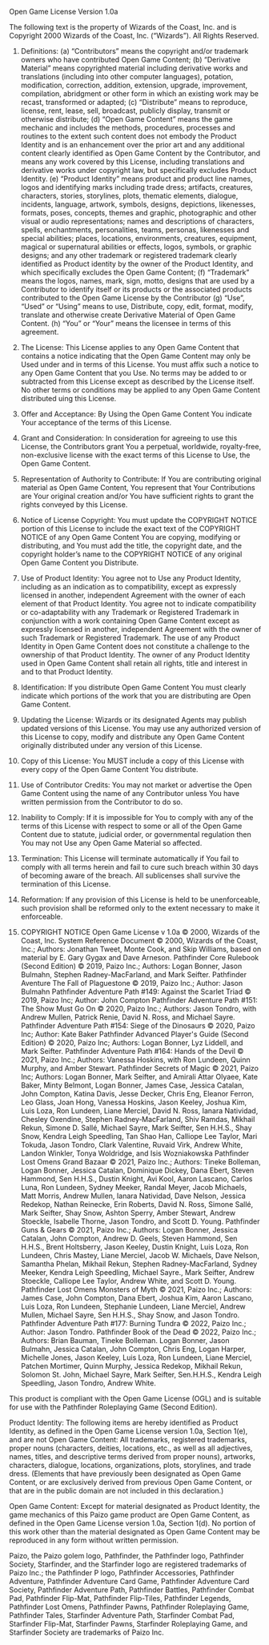 Open Game License Version 1.0a

The following text is the property of Wizards of the Coast, Inc. and is Copyright 2000 Wizards of the Coast, Inc. (“Wizards”). All Rights Reserved.

1. Definitions: (a) “Contributors” means the copyright and/or trademark owners who have contributed Open Game Content; (b) “Derivative Material” means copyrighted material including derivative works and translations (including into other computer languages), potation, modification, correction, addition, extension, upgrade, improvement, compilation, abridgment or other form in which an existing work may be recast, transformed or adapted; (c) “Distribute” means to reproduce, license, rent, lease, sell, broadcast, publicly display, transmit or otherwise distribute; (d) “Open Game Content” means the game mechanic and includes the methods, procedures, processes and routines to the extent such content does not embody the Product Identity and is an enhancement over the prior art and any additional content clearly identified as Open Game Content by the Contributor, and means any work covered by this License, including translations and derivative works under copyright law, but specifically excludes Product Identity. (e) “Product Identity” means product and product line names, logos and identifying marks including trade dress; artifacts, creatures, characters, stories, storylines, plots, thematic elements, dialogue, incidents, language, artwork, symbols, designs, depictions, likenesses, formats, poses, concepts, themes and graphic, photographic and other visual or audio representations; names and descriptions of characters, spells, enchantments, personalities, teams, personas, likenesses and special abilities; places, locations, environments, creatures, equipment, magical or supernatural abilities or effects, logos, symbols, or graphic designs; and any other trademark or registered trademark clearly identified as Product identity by the owner of the Product Identity, and which specifically excludes the Open Game Content; (f) “Trademark” means the logos, names, mark, sign, motto, designs that are used by a Contributor to identify itself or its products or the associated products contributed to the Open Game License by the Contributor (g) “Use”, “Used” or “Using” means to use, Distribute, copy, edit, format, modify, translate and otherwise create Derivative Material of Open Game Content. (h) “You” or “Your” means the licensee in terms of this agreement.

2. The License: This License applies to any Open Game Content that contains a notice indicating that the Open Game Content may only be Used under and in terms of this License. You must affix such a notice to any Open Game Content that you Use. No terms may be added to or subtracted from this License except as described by the License itself. No other terms or conditions may be applied to any Open Game Content distributed uing this License.

3. Offer and Acceptance: By Using the Open Game Content You indicate Your acceptance of the terms of this License.

4. Grant and Consideration: In consideration for agreeing to use this License, the Contributors grant You a perpetual, worldwide, royalty-free, non-exclusive license with the exact terms of this License to Use, the Open Game Content.

5. Representation of Authority to Contribute: If You are contributing original material as Open Game Content, You represent that Your Contributions are Your original creation and/or You have sufficient rights to grant the rights conveyed by this License.

6. Notice of License Copyright: You must update the COPYRIGHT NOTICE portion of this License to include the exact text of the COPYRIGHT NOTICE of any Open Game Content You are copying, modifying or distributing, and You must add the title, the copyright date, and the copyright holder’s name to the COPYRIGHT NOTICE of any original Open Game Content you Distribute.

7. Use of Product Identity: You agree not to Use any Product Identity, including as an indication as to compatibility, except as expressly licensed in another, independent Agreement with the owner of each element of that Product Identity. You agree not to indicate compatibility or co-adaptability with any Trademark or Registered Trademark in conjunction with a work containing Open Game Content except as expressly licensed in another, independent Agreement with the owner of such Trademark or Registered Trademark. The use of any Product Identity in Open Game Content does not constitute a challenge to the ownership of that Product Identity. The owner of any Product Identity used in Open Game Content shall retain all rights, title and interest in and to that Product Identity.

8. Identification: If you distribute Open Game Content You must clearly indicate which portions of the work that you are distributing are Open Game Content.

9. Updating the License: Wizards or its designated Agents may publish updated versions of this License. You may use any authorized version of this License to copy, modify and distribute any Open Game Content originally distributed under any version of this License.

10. Copy of this License: You MUST include a copy of this License with every copy of the Open Game Content You distribute.

11. Use of Contributor Credits: You may not market or advertise the Open Game Content using the name of any Contributor unless You have written permission from the Contributor to do so.

12. Inability to Comply: If it is impossible for You to comply with any of the terms of this License with respect to some or all of the Open Game Content due to statute, judicial order, or governmental regulation then You may not Use any Open Game Material so affected.

13. Termination: This License will terminate automatically if You fail to comply with all terms herein and fail to cure such breach within 30 days of becoming aware of the breach. All sublicenses shall survive the termination of this License.

14. Reformation: If any provision of this License is held to be unenforceable, such provision shall be reformed only to the extent necessary to make it enforceable.

15. COPYRIGHT NOTICE
Open Game License v 1.0a © 2000, Wizards of the Coast, Inc.
System Reference Document © 2000, Wizards of the Coast, Inc.; Authors: Jonathan Tweet, Monte Cook, and Skip Williams, based on material by E. Gary Gygax and Dave Arneson.
Pathfinder Core Rulebook (Second Edition) © 2019, Paizo Inc.; Authors: Logan Bonner, Jason Bulmahn, Stephen Radney-MacFarland, and Mark Seifter.
Pathfinder Aventure The Fall of Plaguestone © 2019, Paizo Inc.; Author: Jason Bulmahn
Pathfinder Adventure Path #149: Against the Scarlet Triad © 2019, Paizo Inc; Author: John Compton
Pathfinder Adventure Path #151: The Show Must Go On © 2020, Paizo Inc.; Authors: Jason Tondro, with Andrew Mullen, Patrick Renie, David N. Ross, and Michael Sayre.
Pathfinder Adventure Path #154: Siege of the Dinosaurs © 2020, Paizo Inc; Author: Kate Baker
Pathfinder Advanced Player's Guide (Second Edition) © 2020, Paizo Inc; Authors: Logan Bonner, Lyz Liddell, and Mark Seifter.
Pathfinder Adventure Path #164: Hands of the Devil © 2021, Paizo Inc.; Authors: Vanessa Hoskins, with Ron Lundeen, Quinn Murphy, and Amber Stewart.
Pathfinder Secrets of Magic © 2021, Paizo Inc; Authors: Logan Bonner, Mark Seifter, and Amirali Attar Olyaee, Kate Baker, Minty Belmont, Logan Bonner, James Case, Jessica Catalan, John Compton, Katina Davis, Jesse Decker, Chris Eng, Eleanor Ferron, Leo Glass, Joan Hong, Vanessa Hoskins, Jason Keeley, Joshua Kim, Luis Loza, Ron Lundeen, Liane Merciel, David N. Ross, Ianara Natividad, Chesley Oxendine, Stephen Radney‑MacFarland, Shiv Ramdas, Mikhail Rekun, Simone D. Sallé, Michael Sayre, Mark Seifter, Sen H.H.S., Shay Snow, Kendra Leigh Speedling, Tan Shao Han, Calliope Lee Taylor, Mari Tokuda, Jason Tondro, Clark Valentine, Ruvaid Virk, Andrew White, Landon Winkler, Tonya Woldridge, and Isis Wozniakowska
Pathfinder Lost Omens Grand Bazaar © 2021, Paizo Inc.; Authors: Tineke Bolleman, Logan Bonner, Jessica Catalan, Dominique Dickey, Dana Ebert, Steven Hammond, Sen H.H.S., Dustin Knight, Avi Kool, Aaron Lascano, Carlos Luna, Ron Lundeen, Sydney Meeker, Randal Meyer, Jacob Michaels, Matt Morris, Andrew Mullen, Ianara Natividad, Dave Nelson, Jessica Redekop, Nathan Reinecke, Erin Roberts, David N. Ross, Simone Sallé, Mark Seifter, Shay Snow, Ashton Sperry, Amber Stewart, Andrew Stoeckle, Isabelle Thorne, Jason Tondro, and Scott D. Young.
Pathfinder Guns & Gears © 2021, Paizo Inc.; Authors: Logan Bonner, Jessica Catalan, John Compton, Andrew D. Geels, Steven Hammond, Sen H.H.S., Brent Holtsberry, Jason Keeley, Dustin Knight, Luis Loza, Ron Lundeen, Chris Mastey, Liane Merciel, Jacob W. Michaels, Dave Nelson, Samantha Phelan, Mikhail Rekun, Stephen Radney-MacFarland, Sydney Meeker, Kendra Leigh Speedling, Michael Sayre., Mark Seifter, Andrew Stoeckle, Calliope Lee Taylor, Andrew White, and Scott D. Young.
Pathfinder Lost Omens Monsters of Myth © 2021, Paizo Inc.; Authors: James Case, John Compton, Dana Ebert, Joshua Kim, Aaron Lascano, Luis Loza, Ron Lundeen, Stephanie Lundeen, Liane Merciel, Andrew Mullen, Michael Sayre, Sen H.H.S., Shay Snow, and Jason Tondro.
Pathfinder Adventure Path #177: Burning Tundra © 2022, Paizo Inc.; Author: Jason Tondro.
Pathfinder Book of the Dead © 2022, Paizo Inc.; Authors: Brian Bauman, Tineke Bolleman. Logan Bonner, Jason Bulmahn, Jessica Catalan, John Compton, Chris Eng, Logan Harper, Michelle Jones, Jason Keeley, Luis Loza, Ron Lundeen, Liane Merciel, Patchen Mortimer, Quinn Murphy, Jessica Redekop, Mikhail Rekun, Solomon St. John, Michael Sayre, Mark Seifter, Sen.H.H.S., Kendra Leigh Speedling, Jason Tondro, Andrew White.

This product is compliant with the Open Game License (OGL) and is suitable for use with the Pathfinder Roleplaying Game (Second Edition).

Product Identity: The following items are hereby identified as Product Identity, as defined in the Open Game License version 1.0a, Section 1(e), and are not Open Game Content: All trademarks, registered trademarks, proper nouns (characters, deities, locations, etc., as well as all adjectives, names, titles, and descriptive terms derived from proper nouns), artworks, characters, dialogue, locations, organizations, plots, storylines, and trade dress. (Elements that have previously been designated as Open Game Content, or are exclusively derived from previous Open Game Content, or that are in the public domain are not included in this declaration.)

Open Game Content: Except for material designated as Product Identity, the game mechanics of this Paizo game product are Open Game Content, as defined in the Open Game License version 1.0a, Section 1(d). No portion of this work other than the material designated as Open Game Content may be reproduced in any form without written permission.

Paizo, the Paizo golem logo, Pathfinder, the Pathfinder logo, Pathfinder Society, Starfinder, and the Starfinder logo are registered trademarks of Paizo Inc.; the Pathfinder P logo, Pathfinder Accessories, Pathfinder Adventure, Pathfinder Adventure Card Game, Pathfinder Adventure Card Society, Pathfinder Adventure Path, Pathfinder Battles, Pathfinder Combat Pad, Pathfinder Flip-Mat, Pathfinder Flip-Tiles, Pathfinder Legends, Pathfinder Lost Omens, Pathfinder Pawns, Pathfinder Roleplaying Game, Pathfinder Tales, Starfinder Adventure Path, Starfinder Combat Pad, Starfinder Flip-Mat, Starfinder Pawns, Starfinder Roleplaying Game, and Starfinder Society are trademarks of Paizo Inc.
